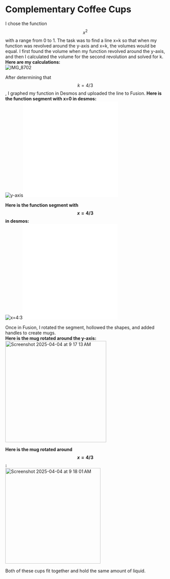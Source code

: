 # Complementary Coffee Cups
I chose the function $$x^2$$ with a range from 0 to 1. The task was to find a line x=k so that when my function was revolved around the y-axis and x=k, the volumes would be equal. 
I first found the volume when my function revolved around the y-axis, and then I calculated the volume for the second revolution and solved for k.  
**Here are my calculations:**  
![IMG_8702](https://github.com/user-attachments/assets/fda366b2-9b47-4653-82e5-8e5a0a18b726)

After determining that $$k=4/3$$, I graphed my function in Desmos and uploaded the line to Fusion.
**Here is the function segment with x=0 in desmos:**   
![y-axis](https://github.com/user-attachments/assets/1b8bed9e-f3d0-4a3e-8c38-a94f6263f34f)<svg version="1.1" xmlns="http://www.w3.org/2000/svg" xmlns:xlink="http://www.w3.org/1999/xlink" width="300" height="300"><defs/><g transform="scale(2,2)"><g id="background-43c9ab5d"><rect fill="white" stroke="none" x="0" y="0" width="400" height="400" class="dcg-svg-background"/></g><g id="graphpaper-43c9ab5d"><g id="axis-43c9ab5d"><g><g><path fill="none" stroke="rgb(0,0,0)" class="dcg-svg-tickmark" paint-order="fill stroke markers" d="" stroke-opacity="0.9" stroke-miterlimit="2" stroke-width="1.5" stroke-dasharray=""/></g></g></g></g><g id="expressions-43c9ab5d"><g id="sketch-43c9ab5d"><title>Expression 1</title><path fill="#c74440" stroke="none" paint-order="stroke fill markers" d="" fill-opacity="0.4"/><g><path fill="none" stroke="#c74440" class="dcg-svg-curve" paint-order="fill stroke markers" d=" M 128.2396880536645 301.87401428095825 L 128.2396880536645 301.87401428095825 L 131.85274286574298 301.7470043268651 L 135.56344780787765 301.35215088302266 L 139.2741527500123 300.6893611737157 L 142.98485769214696 299.7586351989442 L 146.6955626342816 298.5599729587082 L 150.50391770647244 297.05116150259687 L 154.31227277866327 295.26012632088197 L 158.21827798091027 293.12999590015295 L 162.22193331321347 290.6385040687646 L 166.32323877557283 287.76282800078036 L 170.52219436798836 284.4795882159729 L 174.81880009046006 280.76484857982354 L 179.21305594298795 276.5941163035224 L 183.80261205562817 271.83685595579936 L 188.4898182983246 266.55532004154577 L 193.37232480113335 260.5991191264411 L 198.45013156405446 253.91258778137222 L 203.62558845703174 246.58117244002776 L 208.80104535000902 238.72854313075402 L 213.97650224298633 230.354699853551 L 219.24960926601977 221.28680145102254 L 224.52271628905322 211.67783507751443 L 229.89347344214286 201.33473446971936 L 231.02033362033035 199.0933687142927" stroke-linecap="round" stroke-linejoin="round" stroke-miterlimit="10" stroke-width="2.5" stroke-dasharray=""/></g></g><g id="sketch-43c9ab5d"><title>Expression 2</title><path fill="#2d70b3" stroke="none" paint-order="stroke fill markers" d="" fill-opacity="0.4"/><g><path fill="none" stroke="#2d70b3" class="dcg-svg-curve" paint-order="fill stroke markers" d=" M 128.2396880536645 301.87401428095825 L 128.2396880536645 301.87401428095825 L 128.2396880536645 199.0933687142927" stroke-linecap="round" stroke-linejoin="round" stroke-miterlimit="10" stroke-width="2.5" stroke-dasharray=""/></g></g></g><g id="labels-43c9ab5d"/><g id="labels-43c9ab5d"/></g></svg>

**Here is the function segment with $$x=4/3$$ in desmos:**   
![x=4:3](https://github.com/user-attachments/assets/7df4d241-69f1-45da-8bbe-0bf370333021)<svg version="1.1" xmlns="http://www.w3.org/2000/svg" xmlns:xlink="http://www.w3.org/1999/xlink" width="300" height="300"><defs/><g transform="scale(2,2)"><g id="background-eb785729"><rect fill="white" stroke="none" x="0" y="0" width="400" height="400" class="dcg-svg-background"/></g><g id="graphpaper-eb785729"><g id="axis-eb785729"><g><g><path fill="none" stroke="rgb(0,0,0)" class="dcg-svg-tickmark" paint-order="fill stroke markers" d="" stroke-opacity="0.9" stroke-miterlimit="2" stroke-width="1.5" stroke-dasharray=""/></g></g></g></g><g id="expressions-eb785729"><g id="sketch-eb785729"><title>Expression 1</title><path fill="#c74440" stroke="none" paint-order="stroke fill markers" d="" fill-opacity="0.4"/><g><path fill="none" stroke="#c74440" class="dcg-svg-curve" paint-order="fill stroke markers" d=" M 128.2396880536645 301.87401428095825 L 128.2396880536645 301.87401428095825 L 131.85274286574298 301.7470043268651 L 135.56344780787765 301.35215088302266 L 139.2741527500123 300.6893611737157 L 142.98485769214696 299.7586351989442 L 146.6955626342816 298.5599729587082 L 150.50391770647244 297.05116150259687 L 154.31227277866327 295.26012632088197 L 158.21827798091027 293.12999590015295 L 162.22193331321347 290.6385040687646 L 166.32323877557283 287.76282800078036 L 170.52219436798836 284.4795882159729 L 174.81880009046006 280.76484857982354 L 179.21305594298795 276.5941163035224 L 183.80261205562817 271.83685595579936 L 188.4898182983246 266.55532004154577 L 193.37232480113335 260.5991191264411 L 198.45013156405446 253.91258778137222 L 203.62558845703174 246.58117244002776 L 208.80104535000902 238.72854313075402 L 213.97650224298633 230.354699853551 L 219.24960926601977 221.28680145102254 L 224.52271628905322 211.67783507751443 L 229.89347344214286 201.33473446971936 L 231.02033362033035 199.0933687142927" stroke-linecap="round" stroke-linejoin="round" stroke-miterlimit="10" stroke-width="2.5" stroke-dasharray=""/></g></g><g id="sketch-eb785729"><title>Expression 2</title><path fill="#2d70b3" stroke="none" paint-order="stroke fill markers" d="" fill-opacity="0.4"/><g><path fill="none" stroke="#2d70b3" class="dcg-svg-curve" paint-order="fill stroke markers" d=" M 265.28054880921894 301.87401428095825 L 265.28054880921894 301.87401428095825 L 265.28054880921894 199.0933687142927" stroke-linecap="round" stroke-linejoin="round" stroke-miterlimit="10" stroke-width="2.5" stroke-dasharray=""/></g></g></g><g id="labels-eb785729"/><g id="labels-eb785729"/></g></svg>

Once in Fusion, I rotated the segment, hollowed the shapes, and added handles to create mugs.  
**Here is the mug rotated around the y-axis:**  
<img width="318" alt="Screenshot 2025-04-04 at 9 17 13 AM" src="https://github.com/user-attachments/assets/126b3c0e-a114-47f0-a299-adb9443258e6" />

**Here is the mug rotated around $$x=4/3$$:**  
<img width="300" alt="Screenshot 2025-04-04 at 9 18 01 AM" src="https://github.com/user-attachments/assets/e5251ae4-b06b-4634-83b4-5581c21c27cc" />

Both of these cups fit together and hold the same amount of liquid.

